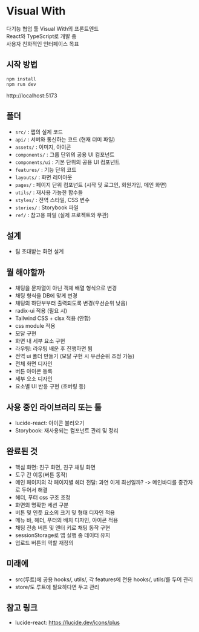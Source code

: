 # Visual With

다기능 협업 툴 Visual With의 프론트엔드 <br>
React와 TypeScript로 개발 중 <br>
사용자 친화적인 인터페이스 목표

## 시작 방법
```
npm install
npm run dev
```
http://localhost:5173

## 폴더
- `src/` : 앱의 실제 코드
- `api/` : 서버와 통신하는 코드 (현재 더미 파일)
- `assets/` : 이미지, 아이콘
- `components/` : 그룹 단위의 공용 UI 컴포넌트
- `components/ui` : 기본 단위의 공용 UI 컴포넌트
- `features/` : 기능 단위 코드
- `layouts/` : 화면 레이아웃
- `pages/` : 페이지 단위 컴포넌트 (시작 및 로그인, 회원가입, 메인 화면)
- `utils/` : 재사용 가능한 함수들
- `styles/` : 전역 스타일, CSS 변수
- `stories/` : Storybook 파일
- `ref/` : 참고용 파일 (실제 프로젝트와 무관)

## 설계

- 팀 초대받는 화면 설계

## 뭘 해야할까

- 채팅을 문자열이 아닌 객체 배열 형식으로 변경
- 채팅 형식을 DB에 맞게 변경
- 채팅의 하단부부터 출력되도록 변경(우선순위 낮음)
- radix-ui 적용 (필요 시)
- Tailwind CSS + clsx 적용 (안함)
- css module 적용
- 모달 구현
- 화면 내 세부 요소 구현
- 라우팅: 라우팅 배운 후 진행하면 됨
- 전역 ui 폴더 만들기 (모달 구현 시 우선순위 조정 가능)
- 전체 화면 디자인
- 버튼 아이콘 등록
- 세부 요소 디자인
- 요소별 UI 반응 구현 (호버링 등)

## 사용 중인 라이브러리 또는 툴
- lucide-react: 아이콘 불러오기
- Storybook: 재사용되는 컴포넌트 관리 및 정리


## 완료된 것

- 핵심 화면: 친구 화면, 친구 채팅 화면
- 도구 간 이동(버튼 동작)
- 메인 페이지의 각 페이지별 헤더 전달: 과연 이게 최선일까? -> 메인바디를 중간자로 두어서 해결
- 헤더, 푸터 css 구조 조정
- 화면의 명확한 세션 구분
- 버튼 및 인풋 요소의 크기 및 형태 디자인 적용
- 메뉴 바, 헤더, 푸터의 배치 디자인, 아이콘 적용
- 채팅 전송 버튼 및 엔터 키로 채팅 동작 구현
- sessionStorage로 앱 실행 중 데이터 유지
- 업로드 버튼의 역할 재정의

## 미래에

- src(루트)에 공용 hooks/, utils/, 각 features에 전용 hooks/, utils/를 두어 관리
- store/도 루트에 필요하다면 두고 관리

## 참고 링크

- lucide-react: https://lucide.dev/icons/plus


